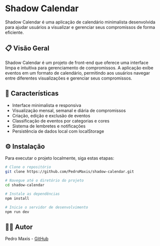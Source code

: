 # Shadow Calendar

Shadow Calendar é uma aplicação de calendário minimalista desenvolvida para ajudar usuários a visualizar e gerenciar seus compromissos de forma eficiente.

## 📋 Visão Geral

Shadow Calendar é um projeto de front-end que oferece uma interface limpa e intuitiva para gerenciamento de compromissos. A aplicação exibe eventos em um formato de calendário, permitindo aos usuários navegar entre diferentes visualizações e gerenciar seus compromissos.

## 🚀 Características

- Interface minimalista e responsiva
- Visualização mensal, semanal e diária de compromissos
- Criação, edição e exclusão de eventos
- Classificação de eventos por categorias e cores
- Sistema de lembretes e notificações
- Persistência de dados local com localStorage

## ⚙️ Instalação

Para executar o projeto localmente, siga estas etapas:

```bash
# Clone o repositório
git clone https://github.com/PedroMaxis/shadow-calendar.git

# Navegue até o diretório do projeto
cd shadow-calendar

# Instale as dependências
npm install

# Inicie o servidor de desenvolvimento
npm run dev
```
## 👨‍💻 Autor

Pedro Maxis - [GitHub](https://github.com/PedroMaxis)
